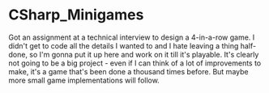# CSharp_Minigames

Got an assignment at a technical interview to design a 4-in-a-row game. I didn't get to code all the details I wanted to and I hate leaving a thing half-done, so I'm gonna put it up here and work on it till it's playable. It's clearly not going to be a big project - even if I can think of a lot of improvements to make, it's a game that's been done a thousand times before. But maybe more small game implementations will follow.

